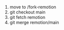 [ref]: (https://gitbook.tw/chapters/github/syncing-a-fork)

1. move to /fork-remotion
2. git checkout main
3. git fetch remotion
4. git merge remotion/main
